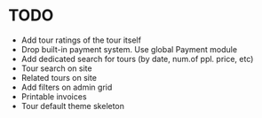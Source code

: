 TODO
=====

 * Add tour ratings of the tour itself
 * Drop built-in payment system. Use global Payment module
 * Add dedicated search for tours (by date, num.of ppl. price, etc)
 * Tour search on site
 * Related tours on site
 * Add filters on admin grid
 * Printable invoices
 * Tour default theme skeleton